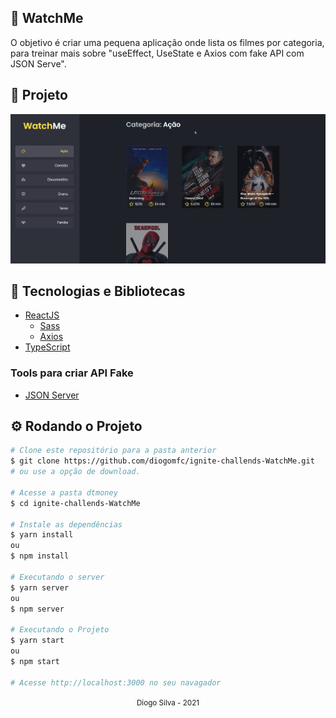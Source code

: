 ## 🚀 WatchMe

O objetivo é criar uma pequena aplicação onde lista os filmes por categoria, para treinar mais sobre "useEffect, UseState e Axios com fake API com JSON Serve".

## 🎥 Projeto

<div align="center">
  <img src="docs/assets/WatchMe.gif">
</div>

## 🧰 Tecnologias e Bibliotecas

- [ReactJS](https://pt-br.reactjs.org/tutorial/tutorial.html)
  - [Sass](https://sass-lang.com/)
  - [Axios](https://www.npmjs.com/package/axios)
- [TypeScript](https://www.typescriptlang.org/)

### Tools para criar API Fake

- [JSON Server](https://www.npmjs.com/package/json-server)

## ⚙️ Rodando o Projeto

```bash
# Clone este repositório para a pasta anterior
$ git clone https://github.com/diogomfc/ignite-challends-WatchMe.git
# ou use a opção de download.

# Acesse a pasta dtmoney
$ cd ignite-challends-WatchMe

# Instale as dependências
$ yarn install
ou
$ npm install

# Executando o server
$ yarn server
ou
$ npm server

# Executando o Projeto
$ yarn start
ou
$ npm start

# Acesse http://localhost:3000 no seu navagador
```

<div align="center">
  <small>Diogo Silva - 2021</small>
</div>
